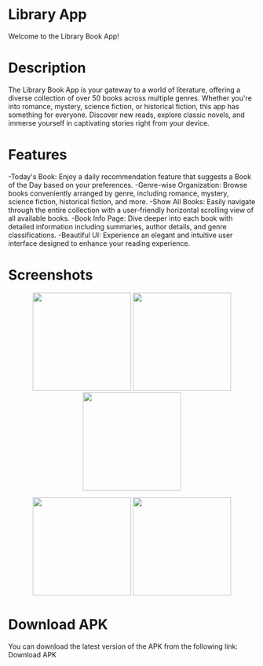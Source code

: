 # Library App

Welcome to the Library Book App!

# Description
The Library Book App is your gateway to a world of literature, offering a diverse collection of over 50 books across multiple genres. Whether you're into romance, mystery, science fiction, or historical fiction, this app has something for everyone. Discover new reads, explore classic novels, and immerse yourself in captivating stories right from your device.

# Features

-Today's Book: Enjoy a daily recommendation feature that suggests a Book of the Day based on your preferences.
-Genre-wise Organization: Browse books conveniently arranged by genre, including romance, mystery, science fiction, historical fiction, and more.
-Show All Books: Easily navigate through the entire collection with a user-friendly horizontal scrolling view of all available books.
-Book Info Page: Dive deeper into each book with detailed information including summaries, author details, and genre classifications.
-Beautiful UI: Experience an elegant and intuitive user interface designed to enhance your reading experience.

# Screenshots
<p align="center">
  <img src="https://drive.google.com/uc?export=view&id=1UaI1liQl9jbqSnius35Zrdz-oM3z6jqW" width="200" />
  <img src="https://drive.google.com/uc?export=view&id=" width="200" />
  <img src="https://drive.google.com/uc?export=view&id=" width="200" />
</p>
<p align="center">
  <img src="https://drive.google.com/uc?export=view&id=" width="200" />
  <img src="https://drive.google.com/uc?export=view&id=" width="200" />
</p>

# Download APK
You can download the latest version of the APK from the following link: Download APK
